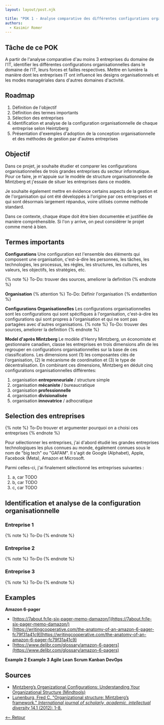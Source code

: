 ```yaml
---
layout: layout/post.njk

title: "POK 1 - Analyse comparative des différentes configurations organisationnelles"
authors:
  - Kasimir Romer
---
```


## Tâche de ce POK
A partir de l'analyse comparative d'au moins 3 entreprises du domaine de l'IT, identifier les différentes configurations organisationnelles dans le domaine de l'IT, leurs forces et failles respectives. Mettre en lumière la manière dont les entreprises IT ont influencé les designs organisationnels et les modes managériales dans d'autres domaines d'activité.

## Roadmap
1. Définition de l'objectif
2. Définition des termes importants
3. Sélection des entreprises
4. Identification et analyse de la configuration organisationnelle de chaque entreprise selon Heintzberg
5. Présentation d'exemples d'adoption de la conception organisationnelle et des méthodes de gestion par d'autres entreprises

## Objectif
Dans ce projet, je souhaite étudier et comparer les configurations organisationnelles de trois grandes entreprises du secteur informatique. Pour ce faire, je m'appuie sur le modèle de structure organisationnelle de Mintzberg et j'essaie de situer les entreprises dans ce modèle.

Je souhaite également mettre en évidence certains aspects de la gestion et de l'organisation qui ont été développés à l'origine par ces entreprises et qui sont désormais largement répandus, voire utilisés comme méthode standard.

Dans ce contexte, chaque étape doit être bien documentée et justifiée de manière compréhensible. Si l'on y arrive, on peut considérer le projet comme mené à bien.


## Termes importants
**Configurations**
Une configuration est l'ensemble des éléments qui composent une organisation, c'est-à-dire les personnes, les tâches, les technologies, les processus, les règles, les structures, les cultures, les valeurs, les objectifs, les stratégies, etc.

{% note %}
To-Do: trouver des sources, ameliorer la definition
{% endnote %}

**Organisation**
{% attention %}
To-Do: Définir l'organisation
{% endattention %}

**Configurations Organisationelles**
Les configurations organisationnelles sont les configurations qui sont spécifiques à l'organisation, c'est-à-dire les configurations qui sont propres à l'organisation et qui ne sont pas partagées avec d'autres organisations.
{% note %}
To-Do: trouver des sources, ameliorer la definition
{% endnote %}

**Model d'après Mintzberg**
Le modèle d'Henry Mintzberg, un économiste et gestionnaire canadien, classe les entreprises en trois dimensions afin de les regrouper en configurations organisationnelles sur la base de ces classifications. Les dimensions sont (1) les composantes clés de l'organisation, (2) le mécanisme de coordination et (3) le type de décentralisation.
En combinant ces dimensions, Mintzberg en déduit cinq configurations organisationnelles différentes:
1. organisation **entrepreneuriale** / structure simple
2. organisation **mécaniste**  / bureaucratique
3. organisation **professionnelle**
4. organisation **divisionalisée** 
5. organisation **innovatrice** / adhocratique

## Selection des entreprises
{% note %}
To-Do trouver et argumenter pourquoi on a choisi ces entreprises
{% endnote %}

Pour sélectionner les entreprises, j'ai d'abord étudié les grandes entreprises technologiques les plus connues au monde, également connues sous le nom de "big tech" ou "GAFAM". Il s'agit de Google (Alphabet), Apple, Facebook (Meta), Amazon et Microsoft.

Parmi celles-ci, j'ai finalement sélectionné les entreprises suivantes :
1. a, car TODO
2. b, car TODO
3. c, car TODO

## Identification et analyse de la configuration organisationnelle
### Entreprise 1
{% note %}
To-Do
{% endnote %}
### Entreprise 2
{% note %}
To-Do
{% endnote %}
### Entreprise 3
{% note %}
To-Do
{% endnote %}

## Examples
**Amazon 6-pager**
- [https://7about.fr/le-six-pager-memo-damazon/](https://7about.fr/le-six-pager-memo-damazon/)
- [https://writingcooperative.com/the-anatomy-of-an-amazon-6-pager-fc79f31a41c9](https://writingcooperative.com/the-anatomy-of-an-amazon-6-pager-fc79f31a41c9)
- [https://www.delibr.com/glossary/amazon-6-pagers](https://www.delibr.com/glossary/amazon-6-pagers)

**Example 2**
**Example 3**
**Agile**
**Lean**
**Scrum**
**Kanban**
**DevOps**

## Sources
- [Mintzberg’s Organizational Configurations: Understanding Your Organizational Structure (Mindtools)](https://www.mindtools.com/pages/article/newSTR_54.htm)
- [Lunenburg, Fred C. "Organizational structure: Mintzberg’s framework." *International journal of scholarly, academic, intellectual diversity* 14.1 (2012): 1-8.](https://platform.europeanmoocs.eu/users/8/Lunenburg-Fred-C.-Organizational-Structure-Mintzberg-Framework-IJSAID-V14-N1-2012.pdf)


[<-- Retour](../)